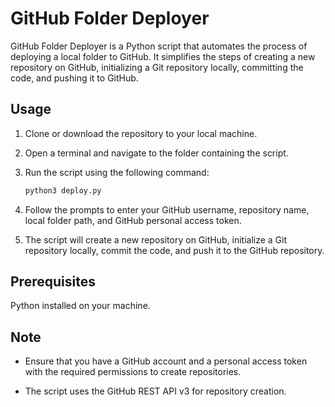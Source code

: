 # GitHub Folder Deployer

GitHub Folder Deployer is a Python script that automates the process of deploying a local folder to GitHub. It simplifies the steps of creating a new repository on GitHub, initializing a Git repository locally, committing the code, and pushing it to GitHub.

## Usage

1. Clone or download the repository to your local machine.

2. Open a terminal and navigate to the folder containing the script.

3. Run the script using the following command:

   ```bash
   python3 deploy.py
4. Follow the prompts to enter your GitHub username, repository name, local folder path, and GitHub personal access token.

5. The script will create a new repository on GitHub, initialize a Git repository locally, commit the code, and push it to the GitHub repository.

## Prerequisites

  Python installed on your machine.

## Note

  - Ensure that you have a GitHub account and a personal access token with the required permissions to create repositories.

  - The script uses the GitHub REST API v3 for repository creation.
